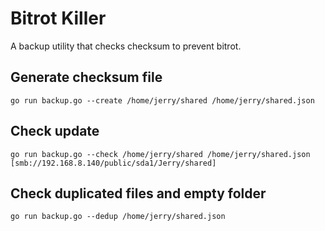 Bitrot Killer
=
A backup utility that checks checksum to prevent bitrot.

Generate checksum file
-
`go run backup.go --create /home/jerry/shared /home/jerry/shared.json`

Check update
-
`go run backup.go --check /home/jerry/shared /home/jerry/shared.json [smb://192.168.8.140/public/sda1/Jerry/shared]`

Check duplicated files and empty folder
-
`go run backup.go --dedup /home/jerry/shared.json`
